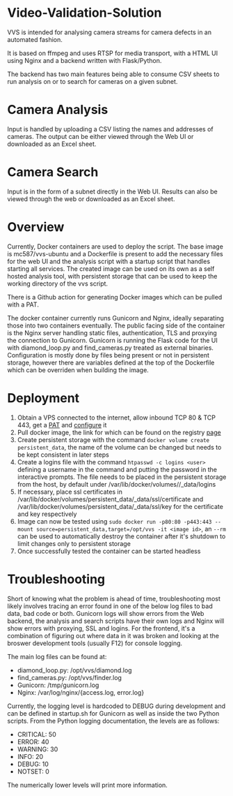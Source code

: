# Video-Validation-Solution
VVS is intended for analysing camera streams for camera defects in an automated fashion.

It is based on ffmpeg and uses RTSP for media transport, with a HTML UI using Nginx and a backend written with Flask/Python.

The backend has two main features being able to consume CSV sheets to run analysis on or to search for cameras on a given subnet.

# Camera Analysis

Input is handled by uploading a CSV listing the names and addresses of cameras. The output can be either viewed through the Web UI or downloaded as an Excel sheet.

# Camera Search

Input is in the form of a subnet directly in the Web UI. Results can also be viewed through the web or downloaded as an Excel sheet.

# Overview
Currently, Docker containers are used to deploy the script. The base image is mc587/vvs-ubuntu and a Dockerfile is present to add the necessary files for the web UI and the analysis script with a startup script that handles starting all services. The created image can be used on its own as a self hosted analysis tool, with persistent storage that can be used to keep the working directory of the vvs script. 

There is a Github action for generating Docker images which can be pulled with a PAT.

The docker container currently runs Gunicorn and Nginx, ideally separating those into two containers eventually.
The public facing side of the container is the Nginx server handling static files, authentication, TLS and proxying the connection to Gunicorn.
Gunicorn is running the Flask code for the UI with diamond_loop.py and find_cameras.py treated as external binaries.
Configuration is mostly done by files being present or not in persistent storage, however there are variables defined at the top of the Dockerfile which can be overriden when building the image.

# Deployment

1. Obtain a VPS connected to the internet, allow inbound TCP 80 & TCP 443, get a [PAT](https://docs.github.com/en/github/authenticating-to-github/keeping-your-account-and-data-secure/creating-a-personal-access-token) and [configure](https://docs.github.com/en/packages/working-with-a-github-packages-registry/working-with-the-container-registry) it
1. Pull docker image, the link for which can be found on the registry [page](https://github.com/mc587/Video-Validation-Solution/pkgs/container/vvs-container)
1. Create persistent storage with the command `docker volume create persistent_data`, the name of the volume can be changed but needs to be kept consistent in later steps
1. Create a logins file with the command `htpasswd -c logins <user>` defining a username in the command and putting the password in the interactive prompts. The file needs to be placed in the persistent storage from the host, by default under /var/lib/docker/volumes/<name>/_data/logins
1. If necessary, place ssl certificates in /var/lib/docker/volumes/persistent_data/_data/ssl/certificate and /var/lib/docker/volumes/persistent_data/_data/ssl/key for the certificate and key respectively
1. Image can now be tested using `sudo docker run -p80:80 -p443:443 --mount source=persistent_data,target=/opt/vvs -it <image id>`, an `--rm` can be used to automatically destroy the container after it's shutdown to limit changes only to persistent storage
1. Once successfully tested the container can be started headless
  
# Troubleshooting

Short of knowing what the problem is ahead of time, troubleshooting most likely involves tracing an error found in one of the below log files to bad data, bad code or both. Gunicorn logs will show errors from the Web backend, the analysis and search scripts have their own logs and Nginx will show errors with proxying, SSL and logins. For the frontend, it's a combination of figuring out where data in it was broken and looking at the broswer development tools (usually F12) for console logging.
  
The main log files can be found at:
  - diamond_loop.py: /opt/vvs/diamond.log
  - find_cameras.py: /opt/vvs/finder.log
  - Gunicorn: /tmp/gunicorn.log
  - Nginx: /var/log/nginx/{access.log, error.log}
  
Currently, the logging level is hardcoded to DEBUG during development and can be defined in startup.sh for Gunicorn as well as inside the two Python scripts. From the Python logging documentation, the levels are as follows:
- CRITICAL: 50
- ERROR: 40
- WARNING: 30
- INFO: 20
- DEBUG: 10
- NOTSET: 0

The numerically lower levels will print more information.
